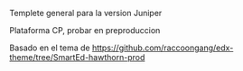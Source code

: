 Templete general para la version Juniper

Plataforma CP, probar en preproduccion

Basado en el tema de https://github.com/raccoongang/edx-theme/tree/SmartEd-hawthorn-prod


